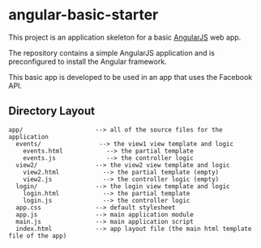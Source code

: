 # angular-basic-starter

This project is an application skeleton for a basic [AngularJS](http://angularjs.org/) web app.

The repository contains a simple AngularJS application and is preconfigured to install the Angular
framework.

This basic app is developed to be used in an app that uses the Facebook API.


## Directory Layout

```
app/                    --> all of the source files for the application
  events/                --> the view1 view template and logic
    events.html            --> the partial template
    events.js              --> the controller logic
  view2/                --> the view2 view template and logic
    view2.html            --> the partial template (empty)
    view2.js              --> the controller logic (empty)
  login/                --> the login view template and logic
    login.html            --> the partial template
    login.js              --> the controller logic
  app.css               --> default stylesheet
  app.js                --> main application module
  main.js               --> main application script
  index.html            --> app layout file (the main html template file of the app)

```
